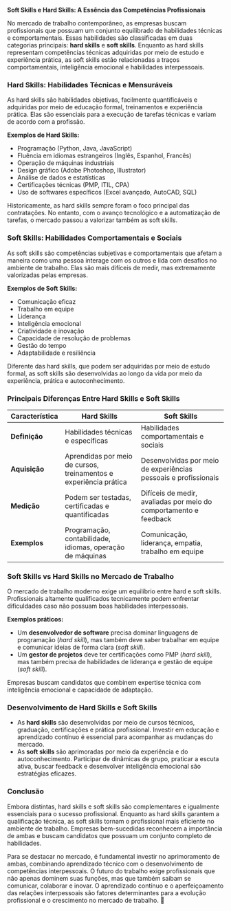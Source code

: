 **Soft Skills e Hard Skills: A Essência das Competências Profissionais**

No mercado de trabalho contemporâneo, as empresas buscam profissionais que possuam um conjunto equilibrado de habilidades técnicas e comportamentais. Essas habilidades são classificadas em duas categorias principais: **hard skills** e **soft skills**. Enquanto as hard skills representam competências técnicas adquiridas por meio de estudo e experiência prática, as soft skills estão relacionadas a traços comportamentais, inteligência emocional e habilidades interpessoais.

### **Hard Skills: Habilidades Técnicas e Mensuráveis**
As hard skills são habilidades objetivas, facilmente quantificáveis e adquiridas por meio de educação formal, treinamentos e experiência prática. Elas são essenciais para a execução de tarefas técnicas e variam de acordo com a profissão.

**Exemplos de Hard Skills:**
- Programação (Python, Java, JavaScript)
- Fluência em idiomas estrangeiros (Inglês, Espanhol, Francês)
- Operação de máquinas industriais
- Design gráfico (Adobe Photoshop, Illustrator)
- Análise de dados e estatísticas
- Certificações técnicas (PMP, ITIL, CPA)
- Uso de softwares específicos (Excel avançado, AutoCAD, SQL)

Historicamente, as hard skills sempre foram o foco principal das contratações. No entanto, com o avanço tecnológico e a automatização de tarefas, o mercado passou a valorizar também as soft skills.

### **Soft Skills: Habilidades Comportamentais e Sociais**
As soft skills são competências subjetivas e comportamentais que afetam a maneira como uma pessoa interage com os outros e lida com desafios no ambiente de trabalho. Elas são mais difíceis de medir, mas extremamente valorizadas pelas empresas.

**Exemplos de Soft Skills:**
- Comunicação eficaz
- Trabalho em equipe
- Liderança
- Inteligência emocional
- Criatividade e inovação
- Capacidade de resolução de problemas
- Gestão do tempo
- Adaptabilidade e resiliência

Diferente das hard skills, que podem ser adquiridas por meio de estudo formal, as soft skills são desenvolvidas ao longo da vida por meio da experiência, prática e autoconhecimento.

### **Principais Diferenças Entre Hard Skills e Soft Skills**
| Característica      | Hard Skills | Soft Skills |
|--------------------|------------|------------|
| **Definição**   | Habilidades técnicas e específicas | Habilidades comportamentais e sociais |
| **Aquisição**   | Aprendidas por meio de cursos, treinamentos e experiência prática | Desenvolvidas por meio de experiências pessoais e profissionais |
| **Medição**   | Podem ser testadas, certificadas e quantificadas | Difíceis de medir, avaliadas por meio do comportamento e feedback |
| **Exemplos**   | Programação, contabilidade, idiomas, operação de máquinas | Comunicação, liderança, empatia, trabalho em equipe |

### **Soft Skills vs Hard Skills no Mercado de Trabalho**
O mercado de trabalho moderno exige um equilíbrio entre hard e soft skills. Profissionais altamente qualificados tecnicamente podem enfrentar dificuldades caso não possuam boas habilidades interpessoais.

**Exemplos práticos:**
- Um **desenvolvedor de software** precisa dominar linguagens de programação (*hard skill*), mas também deve saber trabalhar em equipe e comunicar ideias de forma clara (*soft skill*).
- Um **gestor de projetos** deve ter certificações como PMP (*hard skill*), mas também precisa de habilidades de liderança e gestão de equipe (*soft skill*).

Empresas buscam candidatos que combinem expertise técnica com inteligência emocional e capacidade de adaptação.

### **Desenvolvimento de Hard Skills e Soft Skills**
- As **hard skills** são desenvolvidas por meio de cursos técnicos, graduação, certificações e prática profissional. Investir em educação e aprendizado contínuo é essencial para acompanhar as mudanças do mercado.
- As **soft skills** são aprimoradas por meio da experiência e do autoconhecimento. Participar de dinâmicas de grupo, praticar a escuta ativa, buscar feedback e desenvolver inteligência emocional são estratégias eficazes.

### **Conclusão**
Embora distintas, hard skills e soft skills são complementares e igualmente essenciais para o sucesso profissional. Enquanto as hard skills garantem a qualificação técnica, as soft skills tornam o profissional mais eficiente no ambiente de trabalho. Empresas bem-sucedidas reconhecem a importância de ambas e buscam candidatos que possuam um conjunto completo de habilidades.

Para se destacar no mercado, é fundamental investir no aprimoramento de ambas, combinando aprendizado técnico com o desenvolvimento de competências interpessoais. O futuro do trabalho exige profissionais que não apenas dominem suas funções, mas que também saibam se comunicar, colaborar e inovar. O aprendizado contínuo e o aperfeiçoamento das relações interpessoais são fatores determinantes para a evolução profissional e o crescimento no mercado de trabalho. 🚀

